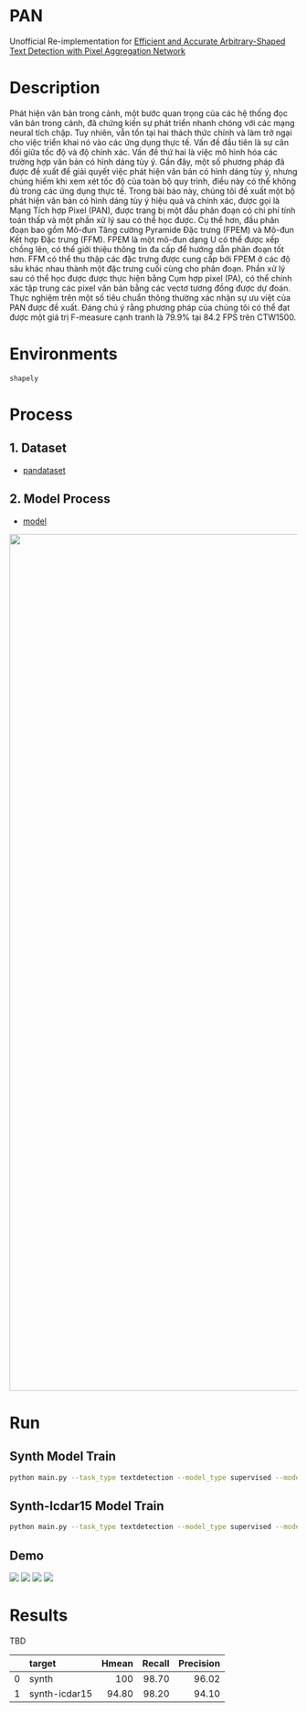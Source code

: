 # PAN
Unofficial Re-implementation for [Efficient and Accurate Arbitrary-Shaped Text Detection with Pixel Aggregation Network](https://arxiv.org/pdf/1908.05900.pdf)

# Description

Phát hiện văn bản trong cảnh, một bước quan trọng của các hệ thống đọc văn bản trong cảnh, đã chứng kiến sự phát triển nhanh chóng với các mạng neural tích chập. Tuy nhiên, vẫn tồn tại hai thách thức chính và làm trở ngại cho việc triển khai nó vào các ứng dụng thực tế. Vấn đề đầu tiên là sự cân đối giữa tốc độ và độ chính xác. Vấn đề thứ hai là việc mô hình hóa các trường hợp văn bản có hình dáng tùy ý. Gần đây, một số phương pháp đã được đề xuất để giải quyết việc phát hiện văn bản có hình dáng tùy ý, nhưng chúng hiếm khi xem xét tốc độ của toàn bộ quy trình, điều này có thể không đủ trong các ứng dụng thực tế. Trong bài báo này, chúng tôi đề xuất một bộ phát hiện văn bản có hình dáng tùy ý hiệu quả và chính xác, được gọi là Mạng Tích hợp Pixel (PAN), được trang bị một đầu phân đoạn có chi phí tính toán thấp và một phần xử lý sau có thể học được. Cụ thể hơn, đầu phân đoạn bao gồm Mô-đun Tăng cường Pyramide Đặc trưng (FPEM) và Mô-đun Kết hợp Đặc trưng (FFM). FPEM là một mô-đun dạng U có thể được xếp chồng lên, có thể giới thiệu thông tin đa cấp để hướng dẫn phân đoạn tốt hơn. FFM có thể thu thập các đặc trưng được cung cấp bởi FPEM ở các độ sâu khác nhau thành một đặc trưng cuối cùng cho phân đoạn. Phần xử lý sau có thể học được được thực hiện bằng Cụm hợp pixel (PA), có thể chính xác tập trung các pixel văn bản bằng các vectơ tương đồng được dự đoán. Thực nghiệm trên một số tiêu chuẩn thông thường xác nhận sự ưu việt của PAN được đề xuất. Đáng chú ý rằng phương pháp của chúng tôi có thể đạt được một giá trị F-measure cạnh tranh là 79.9% tại 84.2 FPS trên CTW1500.

# Environments

```
shapely
```


# Process

## 1. Dataset

- [pandataset](https://github.com/pntrungbk15/TNVision/blob/main/task/textdetection/supervised/models/pan/data/module/basedataset.py)


## 2. Model Process 

- [model](https://github.com/pntrungbk15/TNVision/blob/main/task/textdetection/supervised/models/pan/model/pan.py)

<p align='center'>
    <img width='1500' src='assets/pan.png'>
</p>

# Run

## Synth Model Train 

```bash
python main.py --task_type textdetection --model_type supervised --model_name pan --yaml_config configs/textdetection/supervised/pan/synth.yaml
```

## Synth-Icdar15 Model Train 

```bash
python main.py --task_type textdetection --model_type supervised --model_name pan --yaml_config configs/textdetection/supervised/pan/synth_icdar15.yaml
```

## Demo

![](assets/1.png)
![](assets/2.png)
![](assets/3.png)
![](assets/4.png)

# Results

TBD

|    | target           |   Hmean       |        Recall |     Precision |
|---:|:-----------------|--------------:|--------------:|--------------:|
|  0 | synth            |         100   |         98.70 |         96.02 |
|  1 | synth-icdar15    |         94.80 |         98.20 |         94.10 |
